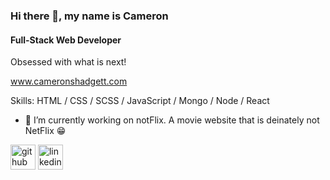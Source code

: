 ### Hi there 👋, my name is Cameron
#### Full-Stack Web Developer
Obsessed with what is next!

www.cameronshadgett.com

Skills: HTML / CSS / SCSS / JavaScript / Mongo / Node / React 

- 🔭 I’m currently working on notFlix. A movie website that is deinately not NetFlix 😁


[<img src='https://cdn.jsdelivr.net/npm/simple-icons@3.0.1/icons/github.svg' alt='github' height='40'>](https://github.com/EhWanu)  [<img src='https://cdn.jsdelivr.net/npm/simple-icons@3.0.1/icons/linkedin.svg' alt='linkedin' height='40'>](https://www.linkedin.com/in/cameronshadgett/)  
